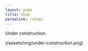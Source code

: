 ```yaml
---
layout: page
title: Shop
permalink: /shop/
---
```


Under construction.

(/assets/img/under-construction.png)
